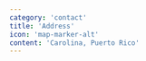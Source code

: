 ```yaml
---
category: 'contact'
title: 'Address'
icon: 'map-marker-alt'
content: 'Carolina, Puerto Rico'
---
```

